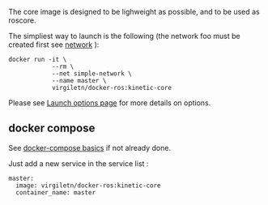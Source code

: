 The core image is designed to be lighweight as possible, and to be used as roscore.

The simpliest way to launch is the following (the network foo must be created first see [network](https://github.com/virgileTN/docker-ros/wiki/network) ):
```
docker run -it \
            --rm \
            --net simple-network \
            --name master \
            virgiletn/docker-ros:kinetic-core
```
Please see [Launch options page](https://github.com/virgileTN/docker-ros/wiki/launch-options) for more details on options.

## docker compose
See [docker-compose basics](https://github.com/virgileTN/docker-ros/wiki/docker-compose) if not already done.

Just add a new service in the service list :
```
master:
  image: virgiletn/docker-ros:kinetic-core
  container_name: master
```
